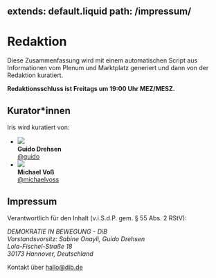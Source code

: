 extends: default.liquid
path: /impressum/
---

# Redaktion

Diese Zusammenfassung wird mit einem automatischen Script aus Informationen vom Plenum und Marktplatz generiert und dann von der Redaktion kuratiert.

**Redaktionsschluss ist Freitags um 19:00 Uhr MEZ/MESZ.**

## Kurator\*innen

Iris wird kuratiert von:

<div class="profiles" markdown="1">

- ![](https://marktplatz.dib.de/user_avatar/marktplatz.dib.de/guido/240/13632_2.png) <br/> **Guido Drehsen** <br/> [@guido](https://marktplatz.dib.de/u/guido/summary)
- ![](https://marktplatz.dib.de/user_avatar/marktplatz.dib.de/michaelvoss/240/5585_2.png) <br/> **Michael Voß** <br/> [@michaelvoss](https://marktplatz.dib.de/u/michaelvoss/summary)

</div>


## Impressum

Verantwortlich für den Inhalt (v.i.S.d.P. gem. § 55 Abs. 2 RStV):

<address>
DEMOKRATIE IN BEWEGUNG - DiB<br/>
Vorstandsvorsitz: Sabine Onayli, Guido Drehsen<br/>
Lola-Fischel-Straße 18<br/>
30173 Hannover, Deutschland
</address>

Kontakt über <hallo@dib.de>
